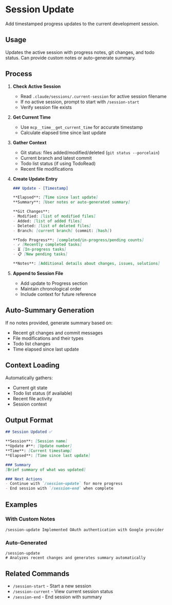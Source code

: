 # Session Update

Add timestamped progress updates to the current development session.

## Usage

Updates the active session with progress notes, git changes, and todo status. Can provide custom notes or auto-generate summary.

## Process

1. **Check Active Session**
   - Read `.claude/sessions/.current-session` for active session filename
   - If no active session, prompt to start with `/session-start`
   - Verify session file exists

2. **Get Current Time**
   - Use `mcp__time__get_current_time` for accurate timestamp
   - Calculate elapsed time since last update

3. **Gather Context**
   - Git status: files added/modified/deleted (`git status --porcelain`)
   - Current branch and latest commit
   - Todo list status (if using TodoRead)
   - Recent file modifications

4. **Create Update Entry**
   ```markdown
   ### Update - [Timestamp]
   
   **Elapsed**: [Time since last update]
   **Summary**: [User notes or auto-generated summary]
   
   **Git Changes**:
   - Modified: [list of modified files]
   - Added: [list of added files] 
   - Deleted: [list of deleted files]
   - Branch: [current branch] (commit: [hash])
   
   **Todo Progress**: [completed/in-progress/pending counts]
   - ✓ [Recently completed tasks]
   - ⏳ [In-progress tasks]
   - 📋 [New pending tasks]
   
   **Notes**: [Additional details about changes, issues, solutions]
   ```

5. **Append to Session File**
   - Add update to Progress section
   - Maintain chronological order
   - Include context for future reference

## Auto-Summary Generation

If no notes provided, generate summary based on:
- Recent git changes and commit messages
- File modifications and their types
- Todo list changes
- Time elapsed since last update

## Context Loading

Automatically gathers:
- Current git state
- Todo list status (if available)
- Recent file activity
- Session context

## Output Format

```markdown
## Session Updated ✅

**Session**: [Session name]
**Update #**: [Update number]
**Time**: [Current timestamp]
**Elapsed**: [Time since last update]

### Summary
[Brief summary of what was updated]

### Next Actions
- Continue with `/session-update` for more progress
- End session with `/session-end` when complete
```

## Examples

### With Custom Notes
```
/session-update Implemented OAuth authentication with Google provider
```

### Auto-Generated
```
/session-update
# Analyzes recent changes and generates summary automatically
```

## Related Commands

- `/session-start` - Start a new session
- `/session-current` - View current session status
- `/session-end` - End session with summary